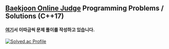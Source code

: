 ## [Baekjoon Online Judge](https://www.acmicpc.net/) Programming Problems / Solutions (C++17)
#### [여기](https://pill27211.tistory.com/)서 이따금씩 문제 풀이를 작성하고 있습니다.


[![Solved.ac Profile](http://mazassumnida.wtf/api/v2/generate_badge?boj=pill27211)](https://solved.ac/pill27211/)
